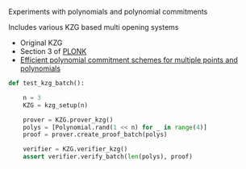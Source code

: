 Experiments with polynomials and polynomial commitments

Includes various KZG based multi opening systems

* Original KZG
* Section 3 of [PLONK](https://eprint.iacr.org/2019/953.pdf)
* [Efficient polynomial commitment schemes for multiple points and polynomials](https://eprint.iacr.org/2020/081.pdf)

```python
def test_kzg_batch():

    n = 3
    KZG = kzg_setup(n)

    prover = KZG.prover_kzg()
    polys = [Polynomial.rand(1 << n) for _ in range(4)]
    proof = prover.create_proof_batch(polys)

    verifier = KZG.verifier_kzg()
    assert verifier.verify_batch(len(polys), proof)
```
